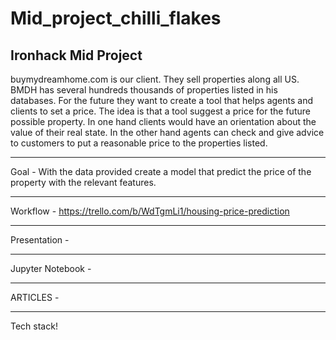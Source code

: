 # Mid_project_chilli_flakes
## Ironhack Mid Project

buymydreamhome.com is our client. They sell properties along all US. BMDH has several hundreds thousands of properties listed in his databases. For the future they want to create a tool that helps agents and clients to set a price. The idea is that a tool suggest a price for the future possible property. In one hand clients would have an orientation about the value of their real state. In the other hand agents can check and give advice to customers to put a reasonable price to the properties listed. 


--------------------------------------------------------------------------------------------------
Goal - 
With the data provided create a model that predict the price of the property with the relevant features. 

---------------------------------------------------------------------------------------------------
Workflow - 
https://trello.com/b/WdTgmLi1/housing-price-prediction

---------------------------------------------------------------------------------------------------
Presentation - 

---------------------------------------------------------------------------------------------------
Jupyter Notebook - 

---------------------------------------------------------------------------------------------------
ARTICLES - 

---------------------------------------------------------------------------------------------------
Tech stack!
